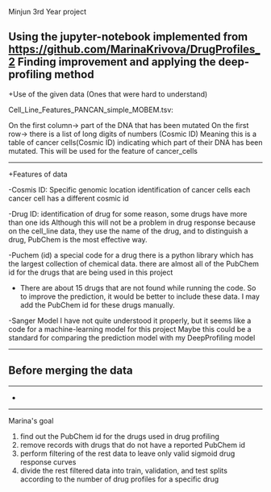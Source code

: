 Minjun 3rd Year project

Using the jupyter-notebook implemented from https://github.com/MarinaKrivova/DrugProfiles_2
Finding improvement and applying the deep-profiling method
------------------------
+Use of the given data (Ones that were hard to understand)

Cell_Line_Features_PANCAN_simple_MOBEM.tsv:

On the first column-> part of the DNA that has been mutated
On the first row-> there is a list of long digits of numbers (Cosmic ID)
Meaning this is a table of cancer cells(Cosmic ID) indicating which part of their DNA has been mutated.
This will be used for the feature of cancer_cells


---------------------
+Features of data



-Cosmis ID:
Specific genomic location
identification of cancer cells
each cancer cell has a different cosmic id



-Drug ID:
identification of drug
for some reason, some drugs have more than one ids
Although this will not be a problem in drug response because on the cell_line data, they use the name of the drug, and to distinguish a drug, PubChem is the most effective way.



-Puchem (id)
a special code for a drug
there is a python library which has the largest collection of chemical data.
there are almost all of the PubChem id for the drugs that are being used in this project

+ There are about 15 drugs that are not found while running the code. So to improve the prediction, it would be better to include these data. I may add the PubChem id for these drugs manually.



-Sanger Model
I have not quite understood it properly, but it seems like a code for a machine-learning model for this project
Maybe this could be a standard for comparing the prediction model with my DeepProfiling model

-------------------
Before merging the data
- 


--------------------
-


---------------
Marina's goal
1. find out the PubChem id for the drugs used in drug profiling
2. remove records with drugs that do not have a reported PubChem id
3. perform filtering of the rest data to leave only valid sigmoid drug response curves
4. divide the rest filtered data into train, validation, and test splits according to the number of drug profiles for a specific drug
